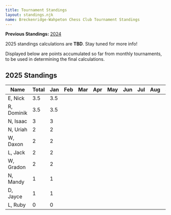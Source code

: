 ```yaml
---
title: Tournament Standings
layout: standings.njk
name: Breckenridge-Wahpeton Chess Club Tournament Standings
---
```


<b>Previous Standings:</b> <a href='/standings/2024-monthly-tournament-standings/'>2024</a>

2025 standings calculations are <b>TBD</b>. Stay tuned for more info!

Displayed below are points accumulated so far from monthly tournaments, to be used in determining the final calculations.

<h2>2025 Standings</h2>

| Name          | Total     | Jan | Feb | Mar | Apr | May | Jun | Jul | Aug | Sep | Oct | Nov | Dec |
| ------------- | --------- | --- | --- | --- | --- | --- | --- | --- | --- | --- | --- | --- | --- |
| E, Nick 	    | 3.5       | 3.5 |     |     |     |     |     |     |     |     |     |     |     |
| R, Dominik    | 3.5       | 3.5 |     |     |     |     |     |     |     |     |     |     |     |
| N, Isaac 	    | 3         | 3   |     |     |     |     |     |     |     |     |     |     |     |
| N, Uriah      | 2         | 2   |     |     |     |     |     |     |     |     |     |     |     |
| W, Daxon      | 2         | 2   |     |     |     |     |     |     |     |     |     |     |     |
| L, Jack 	    | 2         | 2   |     |     |     |     |     |     |     |     |     |     |     |
| W, Gradon     | 2         | 2   |     |     |     |     |     |     |     |     |     |     |     |
| N, Mandy 	    | 1         | 1   |     |     |     |     |     |     |     |     |     |     |     |
| D, Jayce 	    | 1         | 1   |     |     |     |     |     |     |     |     |     |     |     |
| L, Ruby  	    | 0         | 0   |     |     |     |     |     |     |     |     |     |     |     |

